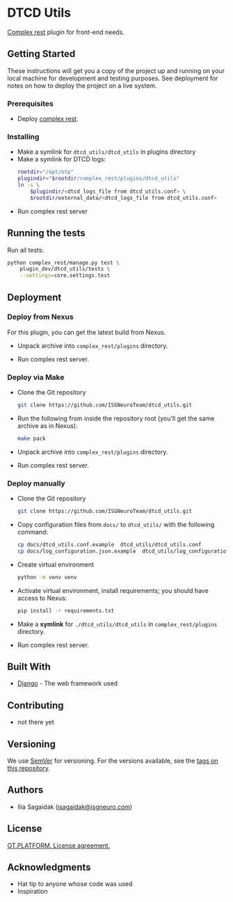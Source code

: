 # DTCD Utils

[Complex rest](https://github.com/ISGNeuroTeam/complex_rest/) plugin for front-end needs.

## Getting Started

These instructions will get you a copy of the project up and running on your local machine for development and testing purposes. See deployment for notes on how to deploy the project on a live system.

### Prerequisites

- Deploy [complex rest](https://github.com/ISGNeuroTeam/complex_rest/).

### Installing

* Make a symlink for `dtcd_utils/dtcd_utils` in plugins directory
* Make a symlink for DTCD logs:
    ```sh
    rootdir="/opt/otp"
    plugindir="$rootdir/complex_rest/plugins/dtcd_utils"
    ln -s \
        $plugindir/<dtcd_logs_file from dtcd_utils.conf> \
        $rootdir/external_data/<dtcd_logs_file from dtcd_utils.conf>
    ```
* Run complex rest server

## Running the tests
Run all tests:
```bash
python complex_rest/manage.py test \
    plugin_dev/dtcd_utils/tests \
    --settings=core.settings.test
```

## Deployment

### Deploy from Nexus

For this plugin, you can get the latest build from Nexus.

* Unpack archive into `complex_rest/plugins` directory.

* Run complex rest server.

### Deploy via Make

* Clone the Git repository
    ```sh
    git clone https://github.com/ISGNeuroTeam/dtcd_utils.git
    ```
* Run the following from inside the repository root (you'll get the same archive as in Nexus):
    ```sh
    make pack
    ```
* Unpack archive into `complex_rest/plugins` directory.

* Run complex rest server.

### Deploy manually

* Clone the Git repository
    ```sh
    git clone https://github.com/ISGNeuroTeam/dtcd_utils.git
    ```
* Copy configuration files from `docs/` to `dtcd_utils/` with the following command:
    ```sh
    cp docs/dtcd_utils.conf.example  dtcd_utils/dtcd_utils.conf
	cp docs/log_configuration.json.example  dtcd_utils/log_configuration.json
    ```
* Create virtual environment
    ```sh
    python -m venv venv
    ```
* Activate virtual environment, install requirements; you should have access to Nexus:
    ```sh
    pip install -r requirements.txt
    ```

* Make a **symlink** for `./dtcd_utils/dtcd_utils` in `complex_rest/plugins` directory.
* Run complex rest server.

## Built With

* [Django](https://docs.djangoproject.com/en/3.2/) - The web framework used

## Contributing

- not there yet

## Versioning

We use [SemVer](http://semver.org/) for versioning. For the versions available, see the [tags on this repository](https://github.com/your/project/tags). 

## Authors

- Ilia Sagaidak (isagaidak@isgneuro.com)


## License

[OT.PLATFORM. License agreement.](LICENSE.md)

## Acknowledgments

* Hat tip to anyone whose code was used
* Inspiration